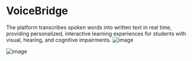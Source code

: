 # VoiceBridge
 The platform transcribes spoken words into written text in real time, providing personalized, interactive learning experiences for students with visual, hearing, and cognitive impairments.
![image](https://github.com/user-attachments/assets/75dfee73-a7a0-4124-bd1f-148179222f59)

![image](https://github.com/user-attachments/assets/643d36a9-c193-462d-a234-eb3af94d9590)

